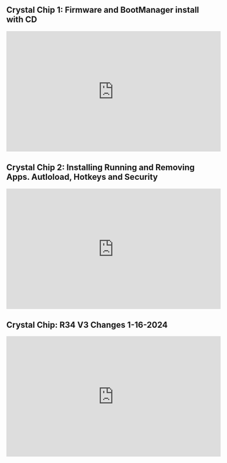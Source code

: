 ## Crystal Chip 1: Firmware and BootManager install with CD
<iframe width="560" height="315" src="https://www.youtube.com/embed/55850Qui-W8?si=0pj3GUyjZuPF1unc" title="YouTube video player" frameborder="0" allow="accelerometer; autoplay; clipboard-write; encrypted-media; gyroscope; picture-in-picture; web-share" referrerpolicy="strict-origin-when-cross-origin" allowfullscreen></iframe>


## Crystal Chip 2: Installing Running and Removing Apps. Autloload, Hotkeys and Security
<iframe width="560" height="315" src="https://www.youtube.com/embed/_dh14seAaEU?si=RpVUN4K66h4MK0SY" title="YouTube video player" frameborder="0" allow="accelerometer; autoplay; clipboard-write; encrypted-media; gyroscope; picture-in-picture; web-share" referrerpolicy="strict-origin-when-cross-origin" allowfullscreen></iframe>


## Crystal Chip: R34 V3 Changes 1-16-2024
<iframe width="560" height="315" src="https://www.youtube.com/embed/njhjhrrdwOs?si=XI5N_8LR8RhXpWcl" title="YouTube video player" frameborder="0" allow="accelerometer; autoplay; clipboard-write; encrypted-media; gyroscope; picture-in-picture; web-share" referrerpolicy="strict-origin-when-cross-origin" allowfullscreen></iframe>


